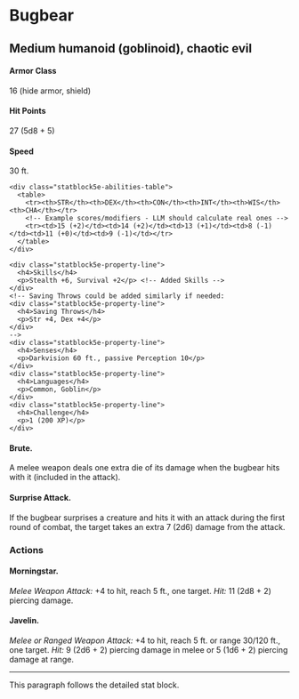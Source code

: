 <div class="statblock5e-bar"></div>
<div class="statblock5e-content">
  <div class="statblock5e-creature-heading">
    <h1>Bugbear</h1>
    <h2>Medium humanoid (goblinoid), chaotic evil</h2>
  </div>

  <div class="statblock5e-top-stats">
    <div class="statblock5e-property-line">
      <h4>Armor Class</h4>
      <p>16 (hide armor, shield)</p>
    </div>
    <div class="statblock5e-property-line">
      <h4>Hit Points</h4>
      <p>27 (5d8 + 5)</p>
    </div>
    <div class="statblock5e-property-line">
      <h4>Speed</h4>
      <p>30 ft.</p>
    </div>

    <div class="statblock5e-abilities-table">
      <table>
        <tr><th>STR</th><th>DEX</th><th>CON</th><th>INT</th><th>WIS</th><th>CHA</th></tr>
        <!-- Example scores/modifiers - LLM should calculate real ones -->
        <tr><td>15 (+2)</td><td>14 (+2)</td><td>13 (+1)</td><td>8 (-1)</td><td>11 (+0)</td><td>9 (-1)</td></tr>
      </table>
    </div>

    <div class="statblock5e-property-line">
      <h4>Skills</h4>
      <p>Stealth +6, Survival +2</p> <!-- Added Skills -->
    </div>
    <!-- Saving Throws could be added similarly if needed:
    <div class="statblock5e-property-line">
      <h4>Saving Throws</h4>
      <p>Str +4, Dex +4</p>
    </div>
    -->
    <div class="statblock5e-property-line">
      <h4>Senses</h4>
      <p>Darkvision 60 ft., passive Perception 10</p>
    </div>
    <div class="statblock5e-property-line">
      <h4>Languages</h4>
      <p>Common, Goblin</p>
    </div>
    <div class="statblock5e-property-line">
      <h4>Challenge</h4>
      <p>1 (200 XP)</p>
    </div>
  </div> <!-- End top-stats -->

  <div class="statblock5e-property-block">
    <h4>Brute.</h4>
    <p>A melee weapon deals one extra die of its damage when the bugbear hits with it (included in the attack).</p>
  </div>
  <div class="statblock5e-property-block">
    <h4>Surprise Attack.</h4>
    <p>If the bugbear surprises a creature and hits it with an attack during the first round of combat, the target takes an extra 7 (2d6) damage from the attack.</p>
  </div>

  <h3>Actions</h3>
  <div class="statblock5e-property-block">
      <h4>Morningstar.</h4>
      <p><i>Melee Weapon Attack:</i> +4 to hit, reach 5 ft., one target. <i>Hit:</i> 11 (2d8 + 2) piercing damage.</p>
  </div>
  <div class="statblock5e-property-block">
      <h4>Javelin.</h4>
      <p><i>Melee or Ranged Weapon Attack:</i> +4 to hit, reach 5 ft. or range 30/120 ft., one target. <i>Hit:</i> 9 (2d6 + 2) piercing damage in melee or 5 (1d6 + 2) piercing damage at range.</p>
  </div>

</div> <!-- End content -->
<div class="statblock5e-bar"></div>

<hr> <!-- Standard HR outside the block for comparison -->

<p>This paragraph follows the detailed stat block.</p> 